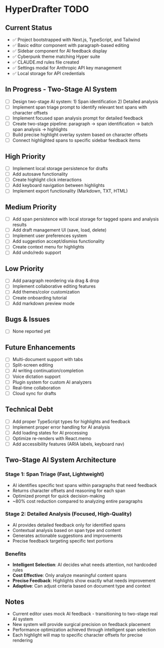 # HyperDrafter TODO

## Current Status
- ✅ Project bootstrapped with Next.js, TypeScript, and Tailwind
- ✅ Basic editor component with paragraph-based editing
- ✅ Sidebar component for AI feedback display
- ✅ Cyberpunk theme matching Hyper suite
- ✅ CLAUDE.md rules file created
- ✅ Settings modal for Anthropic API key management
- ✅ Local storage for API credentials

## In Progress - Two-Stage AI System
- [ ] Design two-stage AI system: 1) Span identification 2) Detailed analysis
- [ ] Implement span triage prompt to identify relevant text spans with character offsets
- [ ] Implement focused span analysis prompt for detailed feedback
- [ ] Create two-stage pipeline: paragraph → span identification → batch span analysis → highlights
- [ ] Build precise highlight overlay system based on character offsets
- [ ] Connect highlighted spans to specific sidebar feedback items

## High Priority
- [ ] Implement local storage persistence for drafts
- [ ] Add autosave functionality
- [ ] Create highlight click interactions
- [ ] Add keyboard navigation between highlights
- [ ] Implement export functionality (Markdown, TXT, HTML)

## Medium Priority  
- [ ] Add span persistence with local storage for tagged spans and analysis results
- [ ] Add draft management UI (save, load, delete)
- [ ] Implement user preferences system
- [ ] Add suggestion accept/dismiss functionality
- [ ] Create context menu for highlights
- [ ] Add undo/redo support

## Low Priority
- [ ] Add paragraph reordering via drag & drop
- [ ] Implement collaborative editing features
- [ ] Add themes/color customization
- [ ] Create onboarding tutorial
- [ ] Add markdown preview mode

## Bugs & Issues
- [ ] None reported yet

## Future Enhancements
- [ ] Multi-document support with tabs
- [ ] Split-screen editing
- [ ] AI writing continuation/completion
- [ ] Voice dictation support
- [ ] Plugin system for custom AI analyzers
- [ ] Real-time collaboration
- [ ] Cloud sync for drafts

## Technical Debt
- [ ] Add proper TypeScript types for highlights and feedback
- [ ] Implement proper error handling for AI analysis
- [ ] Add loading states for AI processing
- [ ] Optimize re-renders with React.memo
- [ ] Add accessibility features (ARIA labels, keyboard nav)

## Two-Stage AI System Architecture

### Stage 1: Span Triage (Fast, Lightweight)
- AI identifies specific text spans within paragraphs that need feedback
- Returns character offsets and reasoning for each span
- Optimized prompt for quick decision-making
- ~80% cost reduction compared to analyzing entire paragraphs

### Stage 2: Detailed Analysis (Focused, High-Quality) 
- AI provides detailed feedback only for identified spans
- Contextual analysis based on span type and content
- Generates actionable suggestions and improvements
- Precise feedback targeting specific text portions

### Benefits
- **Intelligent Selection**: AI decides what needs attention, not hardcoded rules
- **Cost Effective**: Only analyze meaningful content spans
- **Precise Feedback**: Highlights show exactly what needs improvement
- **Adaptive**: Can adjust criteria based on document type and context

## Notes
- Current editor uses mock AI feedback - transitioning to two-stage real AI system
- New system will provide surgical precision on feedback placement
- Performance optimization achieved through intelligent span selection
- Each highlight will map to specific character offsets for precise rendering